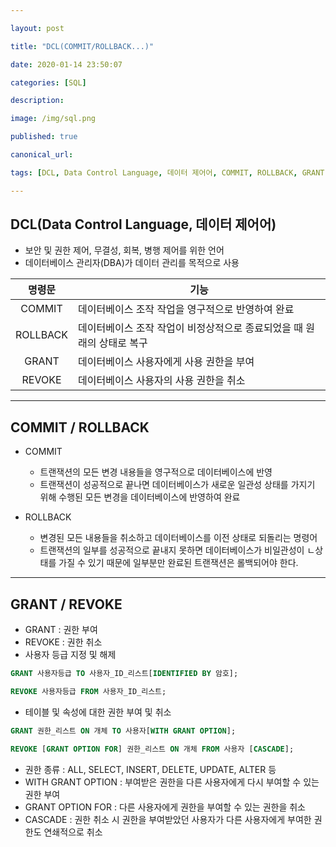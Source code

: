 ```yaml
---

layout: post

title: "DCL(COMMIT/ROLLBACK...)"

date: 2020-01-14 23:50:07

categories: [SQL]

description:

image: /img/sql.png

published: true

canonical_url:

tags: [DCL, Data Control Language, 데이터 제어어, COMMIT, ROLLBACK, GRANT, REVOKE]

---
```


## DCL(Data Control Language, 데이터 제어어)

- 보안 및 권한 제어, 무결성, 회복, 병행 제어를 위한 언어
- 데이터베이스 관리자(DBA)가 데이터 관리를 목적으로 사용

|명령문|기능|
|:---:|----|
|COMMIT|데이터베이스 조작 작업을 영구적으로 반영하여 완료|
|ROLLBACK|데이터베이스 조작 작업이 비정상적으로 종료되었을 때 원래의 상태로 복구|
|GRANT|데이터베이스 사용자에게 사용 권한을 부여|
|REVOKE|데이터베이스 사용자의 사용 권한을 취소|

----------------------------------------------------------

## COMMIT / ROLLBACK

- COMMIT
  * 트랜잭션의 모든 변경 내용들을 영구적으로 데이터베이스에 반영
  * 트랜잭션이 성공적으로 끝나면 데이터베이스가 새로운 일관성 상태를 가지기 위해 수행된 모든 변경을 데이터베이스에 반영하여 완료

- ROLLBACK
  * 변경된 모든 내용들을 취소하고 데이터베이스를 이전 상태로 되돌리는 명령어
  * 트랜잭션의 일부를 성공적으로 끝내지 못하면 데이터베이스가 비일관성이 ㄴ상태를 가질 수 있기 때문에 일부분만 완료된 트랜잭션은 롤백되어야 한다.

-----------------------------------------------------------

## GRANT / REVOKE

- GRANT : 권한 부여
- REVOKE : 권한 취소
- 사용자 등급 지정 및 해제

```sql
GRANT 사용자등급 TO 사용자_ID_리스트[IDENTIFIED BY 암호];
```

```sql
REVOKE 사용자등급 FROM 사용자_ID_리스트;
```

- 테이블 및 속성에 대한 권한 부여 및 취소

```sql
GRANT 권한_리스트 ON 개체 TO 사용자[WITH GRANT OPTION];
```

```sql
REVOKE [GRANT OPTION FOR] 권한_리스트 ON 개체 FROM 사용자 [CASCADE];
```

  * 권한 종류 : ALL, SELECT, INSERT, DELETE, UPDATE, ALTER 등
  * WITH GRANT OPTION : 부여받은 권한을 다른 사용자에게 다시 부여할 수 있는 권한 부여
  * GRANT OPTION FOR : 다른 사용자에게 권한을 부여할 수 있는 권한을 취소
  * CASCADE : 권한 취소 시 권한을 부여받았던 사용자가 다른 사용자에게 부여한 권한도 연쇄적으로 취소
